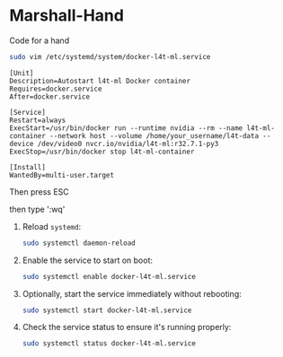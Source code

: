 # Marshall-Hand
Code for a hand 

```bash
sudo vim /etc/systemd/system/docker-l4t-ml.service
```

```
[Unit]
Description=Autostart l4t-ml Docker container
Requires=docker.service
After=docker.service

[Service]
Restart=always
ExecStart=/usr/bin/docker run --runtime nvidia --rm --name l4t-ml-container --network host --volume /home/your_username/l4t-data --device /dev/video0 nvcr.io/nvidia/l4t-ml:r32.7.1-py3
ExecStop=/usr/bin/docker stop l4t-ml-container

[Install]
WantedBy=multi-user.target

```
Then press ESC

then type ':wq'



1. Reload `systemd`:
   
   ```bash
   sudo systemctl daemon-reload
   ```

2. Enable the service to start on boot:
   
   ```bash
   sudo systemctl enable docker-l4t-ml.service
   ```

3. Optionally, start the service immediately without rebooting:
   
   ```bash
   sudo systemctl start docker-l4t-ml.service
   ```

4. Check the service status to ensure it's running properly:
   
   ```bash
   sudo systemctl status docker-l4t-ml.service
   ```
